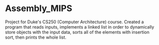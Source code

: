 # Assembly_MIPS

Project for Duke's CS250 (Computer Architecture) course. Created a program that reads inputs, implements a linked list in order to dynamically store objects with the input data, sorts all of the elements with insertion sort, then prints the whole list.
